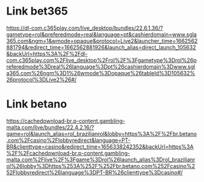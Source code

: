 # Link bet365
https://dl-com.c365play.com/live_desktop/bundles/22.6.1.36/?gametype=rol&preferedmode=real&language=pt&cashierdomain=www.sgla365.com&ngm=1&wmode=opaque&protocol=Live2&launcher_time=1662562881794&redirect_time=1662562881926&launch_alias=direct_launch_105632&backUrl=https%3A%2F%2Fdl-com.c365play.com%2Flive_desktop%2Frol%2F%3Fgametype%3Drol%26preferedmode%3Dreal%26language%3Dpt%26cashierdomain%3Dwww.sgla365.com%26ngm%3D1%26wmode%3Dopaque%26tableId%3D105632%26protocol%3DLive2%26#/
# Link betano
https://cachedownload-br.p-content.gambling-malta.com/live/bundles/22.4.2.16/?game=rol&launch_alias=rol_brazilianrol&lobby=https%3A%2F%2Fbr.betano.com%2Fcasino%2Flobbyredirect&language=PT-BR&clienttype=casino&redirect_time=1656338242352&backUrl=https%3A%2F%2Fcachedownload-br.p-content.gambling-malta.com%2Flive%2F%3Fgame%3Drol%26launch_alias%3Drol_brazilianrol%26lobby%3Dhttps%253A%252F%252Fbr.betano.com%252Fcasino%252Flobbyredirect%26language%3DPT-BR%26clienttype%3Dcasino#/